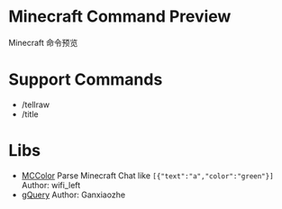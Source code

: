 # Minecraft Command Preview
Minecraft 命令预览

# Support Commands
 - /tellraw
 - /title
 
# Libs
 - [MCColor](.\lib\js\mccolor.js)
   Parse Minecraft Chat like `[{"text":"a","color":"green"}]`
   Author: wifi_left
 - [gQuery](https://gquery.cn/)
   Author: Ganxiaozhe